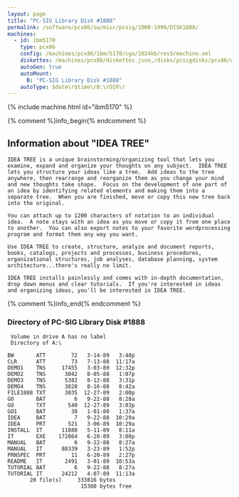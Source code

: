 ```yaml
---
layout: page
title: "PC-SIG Library Disk #1888"
permalink: /software/pcx86/sw/misc/pcsig/1000-1999/DISK1888/
machines:
  - id: ibm5170
    type: pcx86
    config: /machines/pcx86/ibm/5170/cga/1024kb/rev3/machine.xml
    diskettes: /machines/pcx86/diskettes.json,/disks/pcsigdisks/pcx86/diskettes.json
    autoGen: true
    autoMount:
      B: "PC-SIG Library Disk #1888"
    autoType: $date\r$time\rB:\rDIR\r
---
```


{% include machine.html id="ibm5170" %}

{% comment %}info_begin{% endcomment %}

## Information about "IDEA TREE"

    IDEA TREE is a unique brainstorming/organizing tool that lets you
    examine, expand and organize your thoughts on any subject.  IDEA TREE
    lets you structure your ideas like a tree.  Add ideas to the tree
    anywhere, then rearrange and reorganize them as you change your mind
    and new thoughts take shape.  Focus on the development of one part of
    an idea by identifying related elements and making them into a
    separate tree.  When you are finished, move or copy this new tree back
    into the original.
    
    You can attach up to 1200 characters of notation to an individual
    idea.  A note stays with an idea as you move or copy it from one place
    to another.  You can also export notes to your favorite wordprocessing
    program and format them any way you want.
    
    Use IDEA TREE to create, structure, analyze and document reports,
    books, catalogs, projects and processes, business procedures,
    organizational structures, job analyses, database planning, system
    architecture...there's really no limit.
    
    IDEA TREE installs painlessly and comes with in-depth documentation,
    drop down menus and clear tutorials.  If you're interested in ideas
    and organizing ideas, you'll be interested in IDEA TREE.
{% comment %}info_end{% endcomment %}


### Directory of PC-SIG Library Disk #1888

     Volume in drive A has no label
     Directory of A:\

    BW       ATT        72   3-14-89   3:40p
    CLR      ATT        73   7-13-88  11:17a
    DEMO1    TNS     17455   3-03-89  12:32p
    DEMO2    TNS      3042   8-05-88   1:07p
    DEMO3    TNS      5382   8-12-88   3:31p
    DEMO4    TNS      3828   8-16-88   8:42a
    FILE1888 TXT      3035  12-27-89   2:00p
    GO       BAT         6   9-22-88   8:28a
    GO       TXT       540  12-27-89   3:03p
    GO1      BAT        38   1-01-80   1:37a
    IDEA     BAT         7   9-22-88  10:29a
    IDEA     PRT       521   3-06-89  10:29a
    INSTALL  IT      11888   5-11-89   8:11a
    IT       EXE    172864   6-20-89   3:08p
    MANUAL   BAT         6   9-22-88   8:27a
    MANUAL   IT      88339   3-23-89   1:52p
    PRNSPEC  PRT        11   6-20-89   2:27p
    README   IT       2491   3-01-89  10:53a
    TUTORIAL BAT         6   9-22-88   8:27a
    TUTORIAL IT      24212   4-07-89  11:13a
           20 file(s)     333816 bytes
                           15360 bytes free
